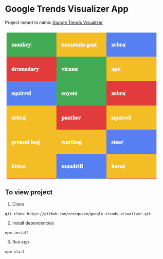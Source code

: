 # Google Trends Visualizer App

Project meant to mimic [Google Trends Visualizer](https://trends.google.com/trends/hottrends/visualize)

![Application screenshot](./screenshot.png)

## To view project
1. Clone

`git clone https://github.com/enriquezm/google-trends-visualizer.git`

2. Install dependencies

`npm install`

3. Run app

`npm start`
